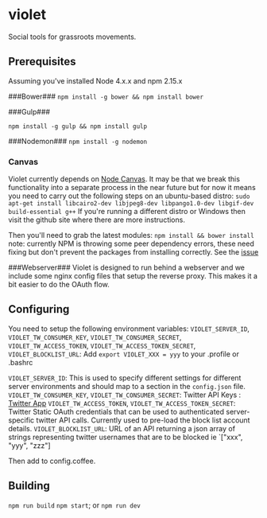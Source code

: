 # violet
Social tools for grassroots movements.
## Prerequisites ##
Assuming you've installed Node 4.x.x and npm 2.15.x

###Bower###
`npm install -g bower && npm install bower`

###Gulp###

`npm install -g gulp && npm install gulp`

###Nodemon###
`npm install -g nodemon`

### Canvas ###
Violet currently depends on [Node Canvas](https://github.com/Automattic/node-canvas). It may be that we break this functionality into a separate process in the near future but for now it means you need to carry out the following steps on an ubuntu-based distro:
`sudo apt-get install libcairo2-dev libjpeg8-dev libpango1.0-dev libgif-dev build-essential g++`
If you're running a different distro or Windows then visit the github site where there are more instructions.

Then you'll need to grab the latest modules:
`npm install && bower install`
note: currently NPM is throwing some peer dependency errors, these need fixing but don't prevent the packages from installing correctly. See the [issue](https://github.com/coders-for-corbyn/violet/issues/5)

###Webserver###
Violet is designed to run behind a webserver and we include some nginx config files that setup the reverse proxy. This makes it a bit easier to do the OAuth flow.

## Configuring ##
You need to setup the following environment variables: `VIOLET_SERVER_ID`, `VIOLET_TW_CONSUMER_KEY`, `VIOLET_TW_CONSUMER_SECRET`, `VIOLET_TW_ACCESS_TOKEN`, `VIOLET_TW_ACCESS_TOKEN_SECRET`, `VIOLET_BLOCKLIST_URL`: 
Add `export VIOLET_XXX = yyy` to your .profile or .bashrc

`VIOLET_SERVER_ID`: This is used to specify different settings for different server environments and should map to a section in the `config.json` file.
`VIOLET_TW_CONSUMER_KEY`, `VIOLET_TW_CONSUMER_SECRET`: Twitter API Keys : [Twitter App](https://apps.twitter.com)
`VIOLET_TW_ACCESS_TOKEN`, `VIOLET_TW_ACCESS_TOKEN_SECRET`: Twitter Static OAuth credentials that can be used to authenticated server-specific twitter API calls. Currently used to pre-load the block list account details.
`VIOLET_BLOCKLIST_URL`: URL of an API returning a json array of strings representing twitter usernames that are to be blocked ie `["xxx", "yyy", "zzz"]

Then add to config.coffee.
## Building ##
`npm run build`
`npm start`; or
`npm run dev`
